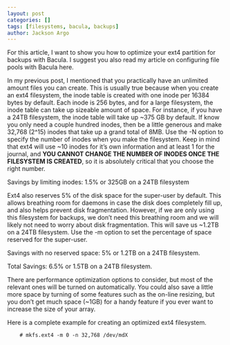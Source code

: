 ```yaml
---
layout: post
categories: []
tags: [filesystems, bacula, backups]
author: Jackson Argo
---
```


For this article, I want to show you how to optimize your ext4 partition for backups with Bacula. I suggest you also read my article on configuring file pools with Bacula here.

In my previous post, I mentioned that you practically have an unlimited amount files you can create. This is usually true because when you create an ext4 filesystem, the inode table is created with one inode per 16384 bytes by default. Each inode is 256 bytes, and for a large filesystem, the inode table can take up sizeable amount of space. For instance, if you have a 24TB filesystem, the inode table will take up ~375 GB by default. If know you only need a couple hundred inodes, then be a little generous and make 32,768 (2^15) inodes that take up a grand total of 8MB. Use the -N option to specify the number of inodes when you make the filesystem. Keep in mind that ext4 will use ~10 inodes for it’s own information and at least 1 for the journal, and **YOU CANNOT CHANGE THE NUMBER OF INODES ONCE THE FILESYSTEM IS CREATED**, so it is absolutely critical that you choose the right number.

Savings by limiting inodes: 1.5% or 325GB on a 24TB filesystem

Ext4 also reserves 5% of the disk space for the super-user by default. This allows breathing room for daemons in case the disk does completely fill up, and also helps prevent disk fragmentation. However, if we are only using this filesystem for backups, we don’t need this breathing room and we will likely not need to worry about disk fragmentation. This will save us ~1.2TB on a 24TB filesystem. Use the -m option to set the percentage of space reserved for the super-user.

Savings with no reserved space: 5% or 1.2TB on a 24TB filesystem.

Total Savings: 6.5% or 1.5TB on a 24TB filesystem.

There are performance optimization options to consider, but most of the relevant ones will be turned on automatically. You could also save a little more space by turning of some features such as the on-line resizing, but you don’t get much space (~1GB) for a handy feature if you ever want to increase the size of your array.

Here is a complete example for creating an optimized ext4 filesystem.

        # mkfs.ext4 -m 0 -n 32,768 /dev/mdX
